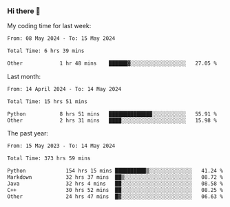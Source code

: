 ### Hi there 👋

My coding time for last week:

<!--START_SECTION:week-->

```txt
From: 08 May 2024 - To: 15 May 2024

Total Time: 6 hrs 39 mins

Other            1 hr 48 mins    ██████▓░░░░░░░░░░░░░░░░░░   27.05 %
```

<!--END_SECTION:week-->

Last month:

<!--START_SECTION:month-->

```txt
From: 14 April 2024 - To: 14 May 2024

Total Time: 15 hrs 51 mins

Python           8 hrs 51 mins   ██████████████░░░░░░░░░░░   55.91 %
Other            2 hrs 31 mins   ████░░░░░░░░░░░░░░░░░░░░░   15.98 %
```

<!--END_SECTION:month-->

The past year:

<!--START_SECTION:year-->

```txt
From: 15 May 2023 - To: 14 May 2024

Total Time: 373 hrs 59 mins

Python             154 hrs 15 mins ██████████▒░░░░░░░░░░░░░░   41.24 %
Markdown           32 hrs 37 mins  ██▒░░░░░░░░░░░░░░░░░░░░░░   08.72 %
Java               32 hrs 4 mins   ██░░░░░░░░░░░░░░░░░░░░░░░   08.58 %
C++                30 hrs 52 mins  ██░░░░░░░░░░░░░░░░░░░░░░░   08.25 %
Other              24 hrs 47 mins  █▓░░░░░░░░░░░░░░░░░░░░░░░   06.63 %
```

<!--END_SECTION:year-->
